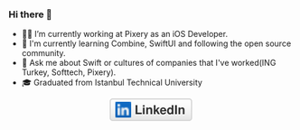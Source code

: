 ### Hi there 👋

- 👨‍💻 I’m currently working at Pixery as an iOS Developer.
- 🌱 I'm currently learning Combine, SwiftUI and following the open source community.
- 💬 Ask me about Swift or cultures of companies that I've worked(ING Turkey, Softtech, Pixery).
- 🎓 Graduated from Istanbul Technical University

<p align="center">
	<a href="https://www.linkedin.com/in/berat-tasfiliz"><img src="imgs/linkedin.svg" alt="LinkedIn"></a>
</p>

